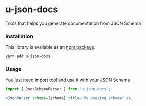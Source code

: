 # u-json-docs

Tools that helps you generate documentation from JSON Schema

### Installation
This library is available as an [npm package](https://www.npmjs.com/package/u-json-docs).


```bash
yarn add u-json-docs
```

### Usage

You just need import tool and use it with your JSON Schema

```jsx
import { JsonSchemaParser } from 'u-json-docs';

<JsonParser schema={schema} title="My amazing schema" />;
```
